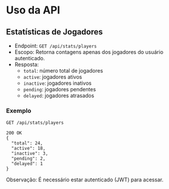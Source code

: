 # Uso da API

## Estatísticas de Jogadores

- Endpoint: `GET /api/stats/players`
- Escopo: Retorna contagens apenas dos jogadores do usuário autenticado.
- Resposta:
  - `total`: número total de jogadores
  - `active`: jogadores ativos
  - `inactive`: jogadores inativos
  - `pending`: jogadores pendentes
  - `delayed`: jogadores atrasados

### Exemplo

```
GET /api/stats/players

200 OK
{
  "total": 24,
  "active": 18,
  "inactive": 3,
  "pending": 2,
  "delayed": 1
}
```

Observação: É necessário estar autenticado (JWT) para acessar.